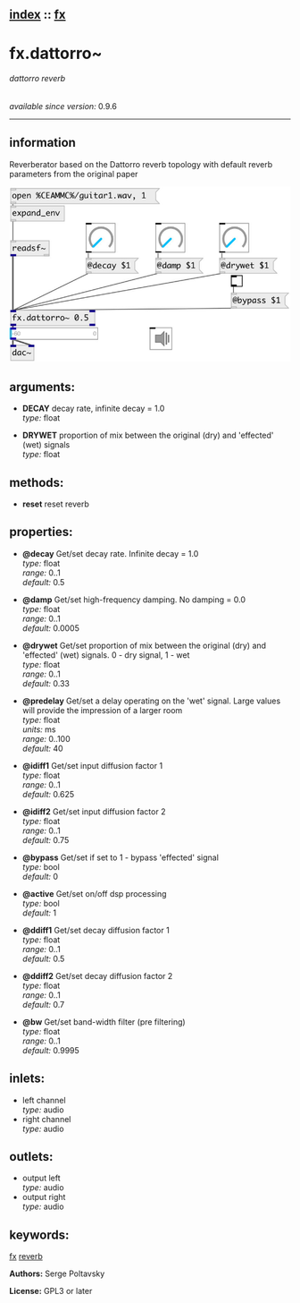 [index](index.html) :: [fx](category_fx.html)
---

# fx.dattorro~

###### dattorro reverb

*available since version:* 0.9.6

---


## information
Reverberator based on the Dattorro reverb topology with default reverb parameters from the original paper


[![example](../examples/img/fx.dattorro~.jpg)](../examples/pd/fx.dattorro~.pd)



## arguments:

* **DECAY**
decay rate, infinite decay = 1.0<br>
_type:_ float<br>

* **DRYWET**
proportion of mix between the original (dry) and &#39;effected&#39; (wet) signals<br>
_type:_ float<br>



## methods:

* **reset**
reset reverb<br>




## properties:

* **@decay** 
Get/set decay rate. Infinite decay = 1.0<br>
_type:_ float<br>
_range:_ 0..1<br>
_default:_ 0.5<br>

* **@damp** 
Get/set high-frequency damping. No damping = 0.0<br>
_type:_ float<br>
_range:_ 0..1<br>
_default:_ 0.0005<br>

* **@drywet** 
Get/set proportion of mix between the original (dry) and &#39;effected&#39; (wet) signals. 0 -
dry signal, 1 - wet<br>
_type:_ float<br>
_range:_ 0..1<br>
_default:_ 0.33<br>

* **@predelay** 
Get/set a delay operating on the &#39;wet&#39; signal. Large values will provide the impression
of a larger room<br>
_type:_ float<br>
_units:_ ms<br>
_range:_ 0..100<br>
_default:_ 40<br>

* **@idiff1** 
Get/set input diffusion factor 1<br>
_type:_ float<br>
_range:_ 0..1<br>
_default:_ 0.625<br>

* **@idiff2** 
Get/set input diffusion factor 2<br>
_type:_ float<br>
_range:_ 0..1<br>
_default:_ 0.75<br>

* **@bypass** 
Get/set if set to 1 - bypass &#39;effected&#39; signal<br>
_type:_ bool<br>
_default:_ 0<br>

* **@active** 
Get/set on/off dsp processing<br>
_type:_ bool<br>
_default:_ 1<br>

* **@ddiff1** 
Get/set decay diffusion factor 1<br>
_type:_ float<br>
_range:_ 0..1<br>
_default:_ 0.5<br>

* **@ddiff2** 
Get/set decay diffusion factor 2<br>
_type:_ float<br>
_range:_ 0..1<br>
_default:_ 0.7<br>

* **@bw** 
Get/set band-width filter (pre filtering)<br>
_type:_ float<br>
_range:_ 0..1<br>
_default:_ 0.9995<br>



## inlets:

* left channel<br>
_type:_ audio
* right channel<br>
_type:_ audio



## outlets:

* output left<br>
_type:_ audio
* output right<br>
_type:_ audio



## keywords:

[fx](keywords/fx.html)
[reverb](keywords/reverb.html)






**Authors:** Serge Poltavsky




**License:** GPL3 or later





